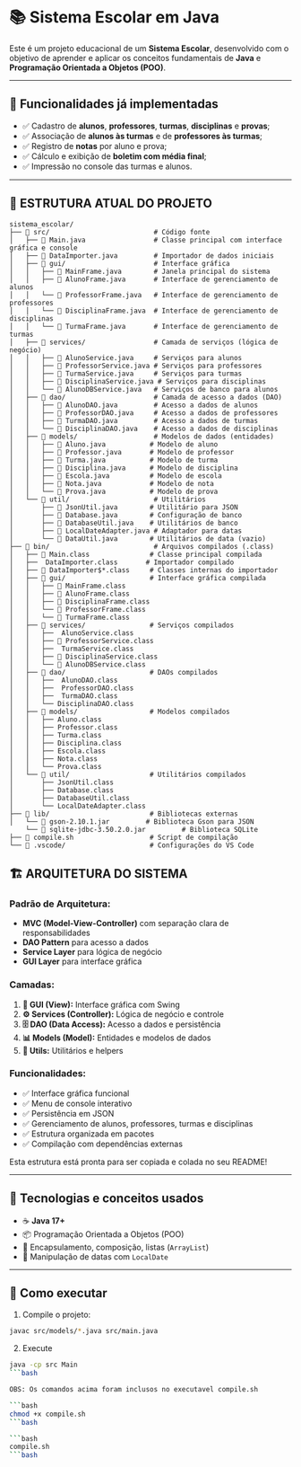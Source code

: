 # 📚 Sistema Escolar em Java

Este é um projeto educacional de um **Sistema Escolar**, desenvolvido com o objetivo de aprender e aplicar os conceitos fundamentais de **Java** e **Programação Orientada a Objetos (POO)**.

---

## 🔧 Funcionalidades já implementadas

- ✅ Cadastro de **alunos**, **professores**, **turmas**, **disciplinas** e **provas**;
- ✅ Associação de **alunos às turmas** e de **professores às turmas**;
- ✅ Registro de **notas** por aluno e prova;
- ✅ Cálculo e exibição de **boletim com média final**;
- ✅ Impressão no console das turmas e alunos.

---

## 📁 **ESTRUTURA ATUAL DO PROJETO**

```
sistema_escolar/
├── 📁 src/                          # Código fonte
│   ├── 📄 Main.java                 # Classe principal com interface gráfica e console
│   ├── 📄 DataImporter.java         # Importador de dados iniciais
│   ├── 📁 gui/                      # Interface gráfica
│   │   ├── 📄 MainFrame.java        # Janela principal do sistema
│   │   ├── 📄 AlunoFrame.java       # Interface de gerenciamento de alunos
│   │   └── 📄 ProfessorFrame.java   # Interface de gerenciamento de professores
│   │   └── 📄 DisciplinaFrame.java  # Interface de gerenciamento de disciplinas
│   │   └── 📄 TurmaFrame.java       # Interface de gerenciamento de turmas
│   ├── 📁 services/                 # Camada de serviços (lógica de negócio)
│   │   ├── 📄 AlunoService.java     # Serviços para alunos
│   │   ├── 📄 ProfessorService.java # Serviços para professores
│   │   ├── 📄 TurmaService.java     # Serviços para turmas
│   │   ├── 📄 DisciplinaService.java # Serviços para disciplinas
│   │   └── 📄 AlunoDBService.java   # Serviços de banco para alunos
│   ├── 📁 dao/                      # Camada de acesso a dados (DAO)
│   │   ├── 📄 AlunoDAO.java         # Acesso a dados de alunos
│   │   ├── 📄 ProfessorDAO.java     # Acesso a dados de professores
│   │   ├── 📄 TurmaDAO.java         # Acesso a dados de turmas
│   │   └── 📄 DisciplinaDAO.java    # Acesso a dados de disciplinas
│   ├── 📁 models/                   # Modelos de dados (entidades)
│   │   ├── 📄 Aluno.java           # Modelo de aluno
│   │   ├── 📄 Professor.java       # Modelo de professor
│   │   ├── 📄 Turma.java           # Modelo de turma
│   │   ├── 📄 Disciplina.java      # Modelo de disciplina
│   │   ├── 📄 Escola.java          # Modelo de escola
│   │   ├── 📄 Nota.java            # Modelo de nota
│   │   └── 📄 Prova.java           # Modelo de prova
│   └── 📁 util/                     # Utilitários
│       ├── 📄 JsonUtil.java        # Utilitário para JSON
│       ├── 📄 Database.java        # Configuração de banco
│       ├── 📄 DatabaseUtil.java    # Utilitários de banco
│       ├── 📄 LocalDateAdapter.java # Adaptador para datas
│       └── 📄 DataUtil.java        # Utilitários de data (vazio)
├── 📁 bin/                          # Arquivos compilados (.class)
│   ├── 📄 Main.class               # Classe principal compilada
│   ├──  DataImporter.class       # Importador compilado
│   ├── 📄 DataImporter$*.class     # Classes internas do importador
│   ├── 📁 gui/                     # Interface gráfica compilada
│   │   ├── 📄 MainFrame.class
│   │   ├── 📄 AlunoFrame.class
│   │   ├── 📄 DisciplinaFrame.class
│   │   └── 📄 ProfessorFrame.class
│   │   └── 📄 TurmaFrame.class
│   ├── 📁 services/                # Serviços compilados
│   │   ├──  AlunoService.class
│   │   ├── 📄 ProfessorService.class
│   │   ├──  TurmaService.class
│   │   ├── 📄 DisciplinaService.class
│   │   └── 📄 AlunoDBService.class
│   ├── 📁 dao/                     # DAOs compilados
│   │   ├──  AlunoDAO.class
│   │   ├──  ProfessorDAO.class
│   │   ├──  TurmaDAO.class
│   │   └── DisciplinaDAO.class
│   ├── 📁 models/                  # Modelos compilados
│   │   ├── Aluno.class
│   │   ├── Professor.class
│   │   ├── Turma.class
│   │   ├── Disciplina.class
│   │   ├── Escola.class
│   │   ├── Nota.class
│   │   └── Prova.class
│   └── 📁 util/                    # Utilitários compilados
│       ├── JsonUtil.class
│       ├── Database.class
│       ├── DatabaseUtil.class
│       └── LocalDateAdapter.class
├── 📁 lib/                         # Bibliotecas externas
│   └── 📄 gson-2.10.1.jar         # Biblioteca Gson para JSON
    └── 📄 sqlite-jdbc-3.50.2.0.jar         # Biblioteca SQLite
├── 📄 compile.sh                   # Script de compilação
└── 📁 .vscode/                     # Configurações do VS Code
```

## 🏗️ **ARQUITETURA DO SISTEMA**

### **Padrão de Arquitetura:**
- **MVC (Model-View-Controller)** com separação clara de responsabilidades
- **DAO Pattern** para acesso a dados
- **Service Layer** para lógica de negócio
- **GUI Layer** para interface gráfica

### **Camadas:**
1. **📱 GUI (View):** Interface gráfica com Swing
2. **⚙️ Services (Controller):** Lógica de negócio e controle
3. **🗄️ DAO (Data Access):** Acesso a dados e persistência
4. **📊 Models (Model):** Entidades e modelos de dados
5. **🔧 Utils:** Utilitários e helpers

### **Funcionalidades:**
- ✅ Interface gráfica funcional
- ✅ Menu de console interativo
- ✅ Persistência em JSON
- ✅ Gerenciamento de alunos, professores, turmas e disciplinas
- ✅ Estrutura organizada em pacotes
- ✅ Compilação com dependências externas

Esta estrutura está pronta para ser copiada e colada no seu README!

---

## 📌 Tecnologias e conceitos usados

- ☕ **Java 17+**
- 📦 Programação Orientada a Objetos (POO)
- 🎯 Encapsulamento, composição, listas (`ArrayList`)
- 📆 Manipulação de datas com `LocalDate`

---

## 🚀 Como executar

1. Compile o projeto:

```bash
javac src/models/*.java src/main.java
```

2. Execute
```bash
java -cp src Main
```bash

OBS: Os comandos acima foram inclusos no executavel compile.sh

```bash
chmod +x compile.sh
```bash

```bash
compile.sh
```bash
